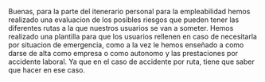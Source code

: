 Buenas, para la parte del itenerario personal para la empleabilidad hemos realizado una evaluacion de los posibles riesgos que pueden tener las diferentes rutas a la que nuestros usuarios se van a someter.
Hemos realizado una plantilla para que los usuarios rellenen en caso de necesitarla por situacion de emergencia, como a la vez le hemos enseñado a como darse de alta como empresa o como autonomo y las prestaciones por accidente laboral. Ya que en el caso de accidente por ruta, tiene que saber que hacer en ese caso.

